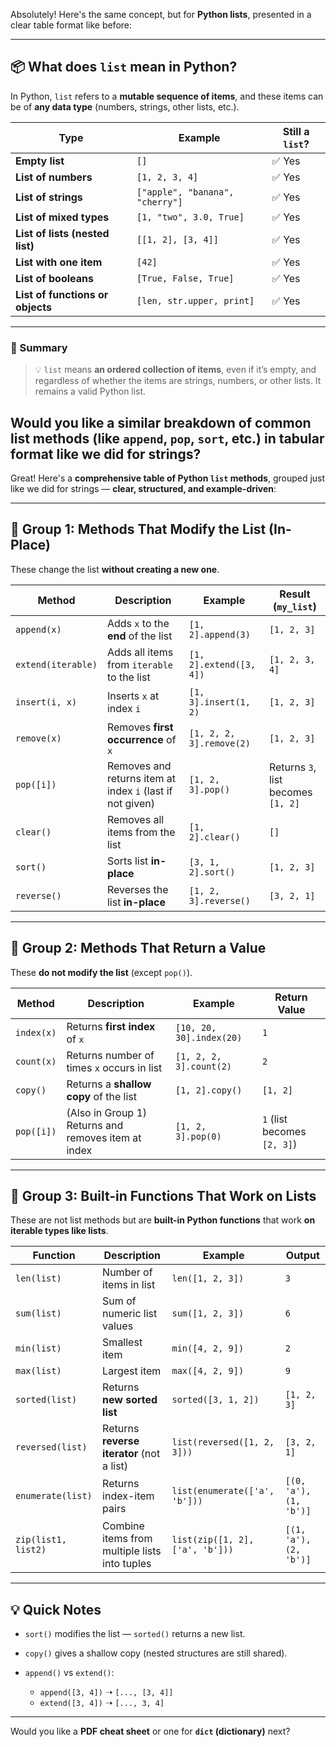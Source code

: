 Absolutely! Here's the same concept, but for **Python lists**, presented in a clear table format like before:

---

## 📦 What does `list` mean in Python?

In Python, `list` refers to a **mutable sequence of items**, and these items can be of **any data type** (numbers, strings, other lists, etc.).

| Type                             | Example                         | Still a `list`? |
| -------------------------------- | ------------------------------- | --------------- |
| **Empty list**                   | `[]`                            | ✅ Yes           |
| **List of numbers**              | `[1, 2, 3, 4]`                  | ✅ Yes           |
| **List of strings**              | `["apple", "banana", "cherry"]` | ✅ Yes           |
| **List of mixed types**          | `[1, "two", 3.0, True]`         | ✅ Yes           |
| **List of lists (nested list)**  | `[[1, 2], [3, 4]]`              | ✅ Yes           |
| **List with one item**           | `[42]`                          | ✅ Yes           |
| **List of booleans**             | `[True, False, True]`           | ✅ Yes           |
| **List of functions or objects** | `[len, str.upper, print]`       | ✅ Yes           |

---

### 🧠 Summary

> 💡 `list` means **an ordered collection of items**, even if it’s empty, and regardless of whether the items are strings, numbers, or other lists. It remains a valid Python list.

Would you like a similar breakdown of **common list methods** (like `append`, `pop`, `sort`, etc.) in tabular format like we did for strings?
---------------------------------------------------------------------------------------------------------------

Great! Here's a **comprehensive table of Python `list` methods**, grouped just like we did for strings — **clear, structured, and example-driven**:

---

## 🧩 **Group 1: Methods That Modify the List (In-Place)**

These change the list **without creating a new one**.

| **Method**         | **Description**                                           | **Example**              | **Result** (`my_list`)             |
| ------------------ | --------------------------------------------------------- | ------------------------ | ---------------------------------- |
| `append(x)`        | Adds `x` to the **end** of the list                       | `[1, 2].append(3)`       | `[1, 2, 3]`                        |
| `extend(iterable)` | Adds all items from `iterable` to the list                | `[1, 2].extend([3, 4])`  | `[1, 2, 3, 4]`                     |
| `insert(i, x)`     | Inserts `x` at index `i`                                  | `[1, 3].insert(1, 2)`    | `[1, 2, 3]`                        |
| `remove(x)`        | Removes **first occurrence** of `x`                       | `[1, 2, 2, 3].remove(2)` | `[1, 2, 3]`                        |
| `pop([i])`         | Removes and returns item at index `i` (last if not given) | `[1, 2, 3].pop()`        | Returns `3`, list becomes `[1, 2]` |
| `clear()`          | Removes all items from the list                           | `[1, 2].clear()`         | `[]`                               |
| `sort()`           | Sorts list **in-place**                                   | `[3, 1, 2].sort()`       | `[1, 2, 3]`                        |
| `reverse()`        | Reverses the list **in-place**                            | `[1, 2, 3].reverse()`    | `[3, 2, 1]`                        |

---

## 🧪 **Group 2: Methods That Return a Value**

These **do not modify the list** (except `pop()`).

| **Method** | **Description**                                     | **Example**              | **Return Value**            |
| ---------- | --------------------------------------------------- | ------------------------ | --------------------------- |
| `index(x)` | Returns **first index** of `x`                      | `[10, 20, 30].index(20)` | `1`                         |
| `count(x)` | Returns number of times `x` occurs in list          | `[1, 2, 2, 3].count(2)`  | `2`                         |
| `copy()`   | Returns a **shallow copy** of the list              | `[1, 2].copy()`          | `[1, 2]`                    |
| `pop([i])` | (Also in Group 1) Returns and removes item at index | `[1, 2, 3].pop(0)`       | `1` (list becomes `[2, 3]`) |

---

## 🧬 **Group 3: Built-in Functions That Work on Lists**

These are not list methods but are **built-in Python functions** that work **on iterable types like lists**.

| **Function**        | **Description**                               | **Example**                     | **Output**             |
| ------------------- | --------------------------------------------- | ------------------------------- | ---------------------- |
| `len(list)`         | Number of items in list                       | `len([1, 2, 3])`                | `3`                    |
| `sum(list)`         | Sum of numeric list values                    | `sum([1, 2, 3])`                | `6`                    |
| `min(list)`         | Smallest item                                 | `min([4, 2, 9])`                | `2`                    |
| `max(list)`         | Largest item                                  | `max([4, 2, 9])`                | `9`                    |
| `sorted(list)`      | Returns **new sorted list**                   | `sorted([3, 1, 2])`             | `[1, 2, 3]`            |
| `reversed(list)`    | Returns **reverse iterator** (not a list)     | `list(reversed([1, 2, 3]))`     | `[3, 2, 1]`            |
| `enumerate(list)`   | Returns index-item pairs                      | `list(enumerate(['a', 'b']))`   | `[(0, 'a'), (1, 'b')]` |
| `zip(list1, list2)` | Combine items from multiple lists into tuples | `list(zip([1, 2], ['a', 'b']))` | `[(1, 'a'), (2, 'b')]` |

---

## 💡 Quick Notes

* `sort()` modifies the list — `sorted()` returns a new list.
* `copy()` gives a shallow copy (nested structures are still shared).
* `append()` vs `extend()`:

  * `append([3, 4])` ➝ `[..., [3, 4]]`
  * `extend([3, 4])` ➝ `[..., 3, 4]`

---

Would you like a **PDF cheat sheet** or one for **`dict` (dictionary)** next?
